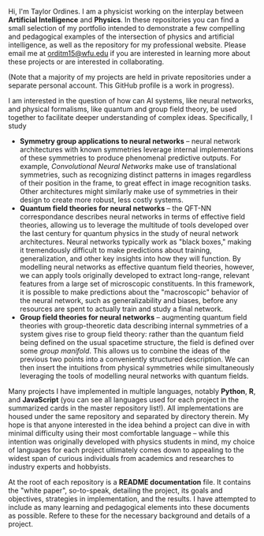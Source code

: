 Hi, I'm Taylor Ordines. I am a physicist working on the interplay between **Artificial Intelligence** and **Physics**.
In these repositories you can find a small selection of my portfolio intended to demonstrate a few compelling and pedagogical examples of the intersection of physics and artificial intelligence, as well as the repository for my professional website. Please email me at [orditm15@wfu.edu](mailto:orditm15@wfu.edu) if you are interested in learning more about these projects or are interested in collaborating.

(Note that a majority of my projects are held in private repositories under a separate personal account. This GitHub profile is a work in progress).

I am interested in the question of how can AI systems, like neural networks, and physical formalisms, like quantum and group field theory, be used together to facilitate deeper understanding of complex ideas.
Specifically, I study
- **Symmetry group applications to neural networks** &ndash; neural network architectures with known symmetries leverage internal implementations of these symmetries to produce phenomenal predictive outputs. For example, *Convolutional Neural Networks* make use of translational symmetries, such as recognizing distinct patterns in images regardless of their position in the frame, to great effect in image recognition tasks. Other architectures might similarly make use of symmetries in their design to create more robust, less costly systems.
- **Quantum field theories for neural networks** &ndash; the QFT-NN correspondance describes neural networks in terms of effective field theories, allowing us to leverage the multitude of tools developed over the last century for quantum physics in the study of neural network architectures. Neural networks typically work as "black boxes," making it tremendously difficult to make predictions about training, generalization, and other key insights into how they will function. By modelling neural networks as effective quantum field theories, however, we can apply tools originally developed to extract long-range, relevant features from a large set of microscopic constituents. In this framework, it is possible to make predictions about the "macroscopic" behavior of the neural network, such as generalizability and biases, before any resources are spent to actually train and study a final network.
- **Group field theories for neural networks** &ndash; augmenting quantum field theories with group-theoretic data describing internal symmetries of a system gives rise to group field theory: rather than the quantum field being defined on the usual spacetime structure, the field is defined over some *group manifold*. This allows us to combine the ideas of the previous two points into a conveniently structured description. We can then insert the intuitions from physical symmetries while simultaneously leveraging the tools of modelling neural networks with quantum fields.


Many projects I have implemented in multiple languages, notably **Python**, **R**, and **JavaScript** (you can see all languages used for each project in the summarized cards in the master repository list!). All implementations are housed under the same repository and separated by directory therein. My hope is that anyone interested in the idea behind a project can dive in with minimal difficulty using their most comfortable language &ndash; while this intention was originally developed with physics students in mind, my choice of languages for each project ultimately comes down to appealing to the widest span of curious individuals from academics and researches to industry experts and hobbyists.

At the root of each repository is a **README documentation** file. It contains the "white paper", so-to-speak, detailing the project, its goals and objectives, strategies in implementation, and the results. I have attempted to include as many learning and pedagogical elements into these documents as possible. Refere to these for the necessary background and details of a project.
